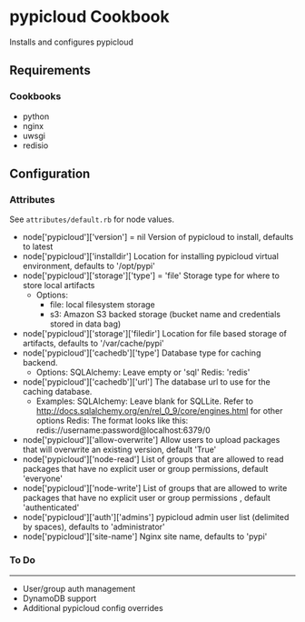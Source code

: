 pypicloud Cookbook
==================

Installs and configures pypicloud

Requirements
------------
### Cookbooks
- python
- nginx
- uwsgi
- redisio

Configuration
----------
### Attributes
See `attributes/default.rb` for node values.

- node['pypicloud']['version'] = nil
  Version of pypicloud to install, defaults to latest
- node['pypicloud']['installdir']
  Location for installing pypicloud virtual environment, defaults to '/opt/pypi'
- node['pypicloud']['storage']['type'] = 'file'
  Storage type for where to store local artifacts
  - Options:
    - file: local filesystem storage
    - s3: Amazon S3 backed storage (bucket name and credentials stored in data bag)
- node['pypicloud']['storage']['filedir']
  Location for file based storage of artifacts, defaults to '/var/cache/pypi'
- node['pypicloud']['cachedb']['type']
  Database type for caching backend.
  - Options: 
    SQLAlchemy: Leave empty or 'sql'
    Redis: 'redis'
- node['pypicloud']['cachedb']['url']
  The database url to use for the caching database.
  - Examples:
    SQLAlchemy: Leave blank for SQLLite.  Refer to http://docs.sqlalchemy.org/en/rel_0_9/core/engines.html for other options
    Redis: The format looks like this: redis://username:password@localhost:6379/0
- node['pypicloud']['allow-overwrite']
  Allow users to upload packages that will overwrite an existing version, default 'True'
- node['pypicloud']['node-read']
  List of groups that are allowed to read packages that have no explicit user or group permissions, default 'everyone'
- node['pypicloud']['node-write']
  List of groups that are allowed to write packages that have no explicit user or group permissions , default 'authenticated'
- node['pypicloud']['auth']['admins']
  pypicloud admin user list (delimited by spaces), defaults to 'administrator'
- node['pypicloud']['site-name']
  Nginx site name, defaults to 'pypi'


### To Do
---------
- User/group auth management
- DynamoDB support
- Additional pypicloud config overrides
